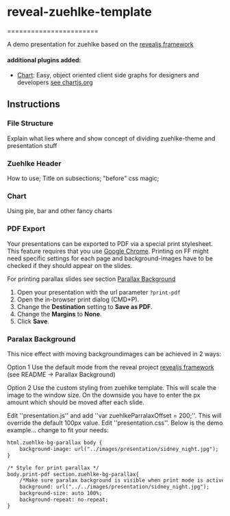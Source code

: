# reveal-zuehlke-template
=======================

A demo presentation for zuehlke based on the [revealjs framework](https://github.com/hakimel/reveal.js/)

#### additional plugins added:
- [Chart](#chart): Easy, object oriented client side graphs for designers and developers [see chartjs.org](http://www.chartjs.org/)


## Instructions

### File Structure

Explain what lies where and show concept of dividing zuehlke-theme and presentation stuff

### Zuehlke Header

How to use; Title on subsections; "before" css magic;

### Chart

Using pie, bar and other fancy charts

### PDF Export

Your presentations can be exported to PDF via a special print stylesheet. This feature requires that you use [Google Chrome](http://google.com/chrome).
Printing on FF might need specific settings for each page and background-images have to be checked if they should appear on the slides.

For printing parallax slides see section [Parallax Background](#paralax-background)

1. Open your presentation with the url parameter ``?print-pdf``
2. Open the in-browser print dialog (CMD+P).
3. Change the **Destination** setting to **Save as PDF**.
5. Change the **Margins** to **None**.
6. Click **Save**.

### Paralax Background

This nice effect with moving backgroundimages can be achieved in 2 ways:

Option 1
Use the default mode from the reveal project [revealjs framework](https://github.com/hakimel/reveal.js/) (see README -> Parallax Background)

Option 2
Use the custom styling from zuehlke template. This will scale the image to the window size. On the downside you have to enter the px amount which should be moved after each slide.

Edit ''presentation.js'' and add ''var zuehlkeParralaxOffset = 200;''. This will override the default 100px value.
Edit ''presentation.css''. Below is the demo example... change to fit your needs:
```html
html.zuehlke-bg-parallax body {
    background-image: url("../images/presentation/sidney_night.jpg");
}

/* Style for print parallax */
body.print-pdf section.zuehlke-bg-parallax{
    /*Make sure paralax background is visible when print mode is active*/
    background: url("../../images/presentation/sidney_night.jpg");
    background-size: auto 100%;
    background-repeat: no-repeat;
}
```